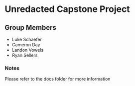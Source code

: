 # Unredacted Capstone Project

## Group Members
- Luke Schaefer
- Cameron Day
- Landon Vowels
- Ryan Sellers

### Notes
Please refer to the docs folder for more information


